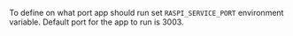 To define on what port app should run set `RASPI_SERVICE_PORT` environment variable. Default port for the app to run is 3003.